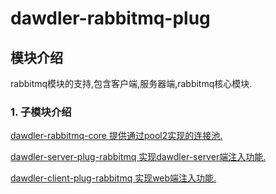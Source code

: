 # dawdler-rabbitmq-plug

## 模块介绍

rabbitmq模块的支持,包含客户端,服务器端,rabbitmq核心模块.

### 1. 子模块介绍

[dawdler-rabbitmq-core 提供通过pool2实现的连接池.](./dawdler-rabbitmq-core/README.md)

[dawdler-server-plug-rabbitmq 实现dawdler-server端注入功能.](./dawdler-server-plug-rabbitmq/README.md)

[dawdler-client-plug-rabbitmq 实现web端注入功能.](./dawdler-client-plug-rabbitmq/README.md)
